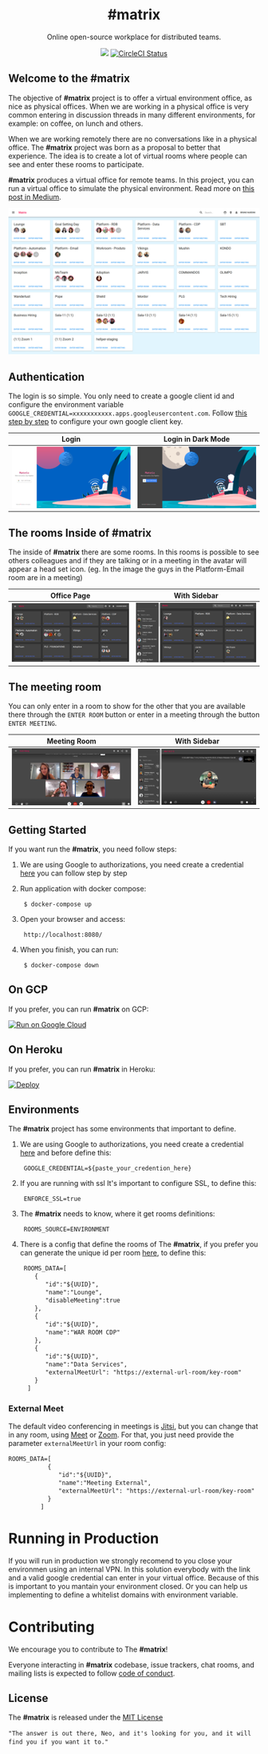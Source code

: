 <h1 align="center">#matrix</h1>

<p align="center">Online open-source workplace for distributed teams.</p>

<p align="center">
  <a href="https://codeclimate.com/github/ResultadosDigitais/matrix/maintainability"><img src="https://api.codeclimate.com/v1/badges/a41e6e73f69c94d8b9c5/maintainability" /></a>
  <a href="https://circleci.com/gh/ResultadosDigitais/matrix"><img alt="CircleCI Status" src="https://img.shields.io/circleci/project/github/babel/babel/master.svg?label=CircleCI&maxAge=43200"></a>
</p>

## Welcome to the **#matrix**

The objective of **#matrix** project is to offer a virtual environment office, as nice as physical offices. When we are working in a physical office is very common entering in discussion threads in many different environments, for example: on coffee, on lunch and others.

When we are working remotely there are no conversations like in a physical office. The **#matrix** project was born as a proposal to better that experience. The idea is to create a lot of virtual rooms where people can see and enter these rooms to participate.

**#matrix** produces a virtual office for remote teams. In this project, you can run a virtual office to simulate the physical environment. Read more on [this post in Medium](https://medium.com/rd-shipit/matrix-d4cfc4ad4c75).

![Matrix Home Screenshot](docs/img/matrix-morpheus.png)

## Authentication

The login is so simple. You only need to create a google client id and configure the environment variable `GOOGLE_CREDENTIAL=xxxxxxxxxxx.apps.googleusercontent.com`. Follow [this step by step](/docs/GOOGLE-CREDENTIAL-STEP-BY-STEP.md) to configure your own google client key.

|                                 Login                                 |                                   Login in Dark Mode                                    |
| :-------------------------------------------------------------------: | :-------------------------------------------------------------------------------------: |
| <img src="docs/img/matrix-login.png" title="Login page" width="100%"> | <img src="docs/img/matrix-dark-login.png" title="Login page in Dark Mode" width="100%"> |

## The rooms Inside of #matrix
 
The inside of **#matrix** there are some rooms. In this rooms is possible to see others colleagues and if they are talking or in a meeting in the avatar will appear a head set icon. (eg. In the image the guys in the Platform-Email room are in a meeting)  

|                              Office Page                               |                                     With Sidebar                                     |
| :--------------------------------------------------------------------: | :----------------------------------------------------------------------------------: |
| <img src="docs/img/matrix-rooms.png" title="Office page" width="100%"> | <img src="docs/img/matrix-online.png" title="Office page with Sidebar" width="100%"> |

## The meeting room

You can only enter in a room to show for the other that you are available there through the `ENTER ROOM` button or enter in a meeting through the button `ENTER MEETING`. 

|                                Meeting Room                                |                                          With Sidebar                                           |
| :------------------------------------------------------------------------: | :---------------------------------------------------------------------------------------------: |
| <img src="docs/img/matrix-meet-room.png" title="Office page" width="100%"> | <img src="docs/img/matrix-meet-room-sidebar.png" title="Office page with Sidebar" width="100%"> |

## Getting Started

If you want run the **#matrix**, you need follow steps:

1. We are using Google to authorizations, you need create a credential [here](/docs/GOOGLE-CREDENTIAL-STEP-BY-STEP.md) you can follow step by step

2. Run application with docker compose:

		$ docker-compose up

3. Open your browser and access: 

		http://localhost:8080/

4. When you finish, you can run:

		$ docker-compose down
		

## On GCP 
If you prefer, you can run **#matrix** on GCP:

[![Run on Google Cloud](https://deploy.cloud.run/button.svg)](https://deploy.cloud.run?git_repo=https://github.com/ResultadosDigitais/matrix)


## On Heroku
If you prefer, you can run **#matrix** in Heroku: 

[![Deploy](https://www.herokucdn.com/deploy/button.svg)](https://heroku.com/deploy?template=https://github.com/ResultadosDigitais/matrix)


## Environments

The **#matrix** project has some environments that important to define.

1. We are using Google to authorizations, you need create a credential [here](https://developers.google.com/identity/sign-in/web/sign-in) and before define this:

		GOOGLE_CREDENTIAL=${paste_your_credention_here}

2. If you are running with ssl It's important to configure SSL, to define this:

		ENFORCE_SSL=true

3. The **#matrix** needs to know, where it get rooms definitions:

		ROOMS_SOURCE=ENVIRONMENT

4. There is a config that define the rooms of The **#matrix**, if you prefer you can generate the unique id per room [here](https://www.uuidgenerator.net), to define this:


		ROOMS_DATA=[
		   {
		      "id":"${UUID}",
		      "name":"Lounge",
		      "disableMeeting":true
		   },
		   {
		      "id":"${UUID}",
		      "name":"WAR ROOM CDP"
		   },
		   {
		      "id":"${UUID}",
		      "name":"Data Services",
			  "externalMeetUrl": "https://external-url-room/key-room"
		   }
		 ]


### External Meet
The default video conferencing in meetings is [Jitsi](https://jitsi.org/jitsi-meet/), but you can change that in any room, using [Meet](https://meet.google.com/) or [Zoom](https://zoom.us/). For that, you just need provide the parameter `externalMeetUrl` in your room config:
```
ROOMS_DATA=[
		   {
		      "id":"${UUID}",
		      "name":"Meeting External",
			  "externalMeetUrl": "https://external-url-room/key-room"
		   }
		 ]
```

# Running in Production
If you will run in production we strongly recomend to you close your environmen using an internal VPN. In this solution everybody with the link and a valid google credential can enter in your virtual office. Because of this is important to you mantain your environment closed. Or you can help us implementing to define a whitelist domains with environment variable. 


# Contributing
We encourage you to contribute to The **#matrix**!

Everyone interacting in **#matrix** codebase, issue trackers, chat rooms, and mailing lists is expected to follow [code of conduct](docs/CODE_OF_CONDUCT.md).


## License
The **#matrix** is released under the [MIT License](docs/LICENSE)



`"The answer is out there, Neo, and it's looking for you, and it will find you if you want it to."`
